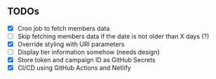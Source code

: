 ## TODOs
- [x] Cron job to fetch members data
- [ ] Skip fetching members data if the date is not older than X days (?)
- [x] Override styling with URI parameters
- [ ] Display tier information somehow (needs design)
- [x] Store token and campaign ID as GitHub Secrets
- [x] CI/CD using GitHub Actions and Netlify